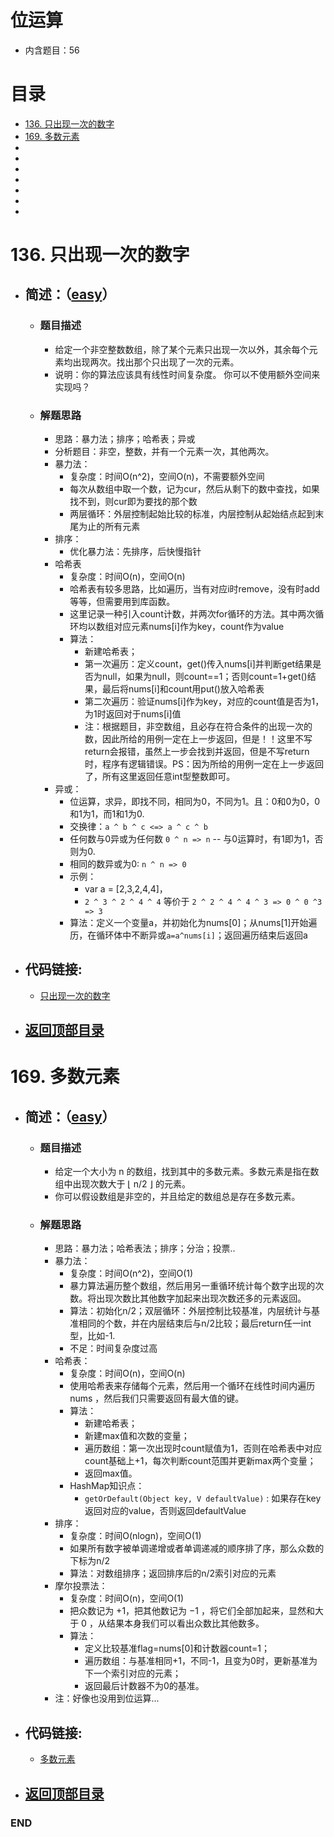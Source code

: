 # 位运算
- 内含题目：56

# 目录
<!-- GFM-TOC -->
* [136. 只出现一次的数字](#136-只出现一次的数字)
* [169. 多数元素](#169-多数元素)
* []()
* []()
* []()
* []()
* []()
* []()
* []()

<!-- GFM-TOC -->



# 136. 只出现一次的数字
- ## 简述：（[easy](https://github.com/anliux/PracticePool/blob/master/LeetCode/docs/easy.md)）
  - ### 题目描述
    - 给定一个非空整数数组，除了某个元素只出现一次以外，其余每个元素均出现两次。找出那个只出现了一次的元素。
    - 说明：你的算法应该具有线性时间复杂度。 你可以不使用额外空间来实现吗？
  - ### 解题思路
    - 思路：暴力法；排序；哈希表；异或
    - 分析题目：非空，整数，并有一个元素一次，其他两次。
    - 暴力法：
      - 复杂度：时间O(n^2)，空间O(n)，不需要额外空间
      - 每次从数组中取一个数，记为cur，然后从剩下的数中查找，如果找不到，则cur即为要找的那个数
      - 两层循环：外层控制起始比较的标准，内层控制从起始结点起到末尾为止的所有元素
    - 排序：
      - 优化暴力法：先排序，后快慢指针
    - 哈希表
      - 复杂度：时间O(n)，空间O(n)
      - 哈希表有较多思路，比如遍历，当有对应i时remove，没有时add等等，但需要用到库函数。
      - 这里记录一种引入count计数，并两次for循环的方法。其中两次循环均以数组对应元素nums[i]作为key，count作为value
      - 算法：
        - 新建哈希表；
        - 第一次遍历：定义count，get()传入nums[i]并判断get结果是否为null，如果为null，则count==1；否则count=1+get()结果，最后将nums[i]和count用put()放入哈希表
        - 第二次遍历：验证nums[i]作为key，对应的count值是否为1，为1时返回对于nums[i]值
        - 注：根据题目，非空数组，且必存在符合条件的出现一次的数，因此所给的用例一定在上一步返回，但是！！这里不写return会报错，虽然上一步会找到并返回，但是不写return时，程序有逻辑错误。PS：因为所给的用例一定在上一步返回了，所有这里返回任意int型整数即可。
    - 异或： 
      - 位运算，求异，即找不同，相同为0，不同为1。且：0和0为0，0和1为1，而1和1为0.
      - 交换律：`a ^ b ^ c <=> a ^ c ^ b`
      - 任何数与0异或为任何数 `0 ^ n => n` -- 与0运算时，有1即为1，否则为0.
      - 相同的数异或为0: `n ^ n => 0`
      - 示例：
        - var a = [2,3,2,4,4]，
        - `2 ^ 3 ^ 2 ^ 4 ^ 4` 等价于 `2 ^ 2 ^ 4 ^ 4 ^ 3 => 0 ^ 0 ^3 => 3`
      - 算法：定义一个变量a，并初始化为nums[0]；从nums[1]开始遍历，在循环体中不断异或`a=a^nums[i]`；返回遍历结束后返回a

- ## 代码链接:
  - [只出现一次的数字](https://github.com/anliux/PracticePool/blob/master/LeetCode/src/0136-single-number.java)
  
<!-- GFM-TOC -->
* ## [返回顶部目录](#目录)
<!-- GFM-TOC -->



# 169. 多数元素
- ## 简述：（[easy](https://github.com/anliux/PracticePool/blob/master/LeetCode/docs/easy.md)）
  - ### 题目描述
    - 给定一个大小为 n 的数组，找到其中的多数元素。多数元素是指在数组中出现次数大于 ⌊ n/2 ⌋ 的元素。
    - 你可以假设数组是非空的，并且给定的数组总是存在多数元素。
  - ### 解题思路
    - 思路：暴力法；哈希表法；排序；分治；投票..
    - 暴力法：
      - 复杂度：时间O(n^2)，空间O(1)
      - 暴力算法遍历整个数组，然后用另一重循环统计每个数字出现的次数。将出现次数比其他数字加起来出现次数还多的元素返回。
      - 算法：初始化n/2；双层循环：外层控制比较基准，内层统计与基准相同的个数，并在内层结束后与n/2比较；最后return任一int型，比如-1.
      - 不足：时间复杂度过高
    - 哈希表：
      - 复杂度：时间O(n)，空间O(n)
      - 使用哈希表来存储每个元素，然后用一个循环在线性时间内遍历 nums ，然后我们只需要返回有最大值的键。
      - 算法：
        - 新建哈希表；
        - 新建max值和次数的变量；
        - 遍历数组：第一次出现时count赋值为1，否则在哈希表中对应count基础上+1，每次判断count范围并更新max两个变量；
        - 返回max值。
      - HashMap知识点：
        - `getOrDefault(Object key, V defaultValue)` : 如果存在key返回对应的value，否则返回defaultValue
    - 排序：
      - 复杂度：时间O(nlogn)，空间O(1)
      - 如果所有数字被单调递增或者单调递减的顺序排了序，那么众数的下标为n/2
      - 算法：对数组排序；返回排序后的n/2索引对应的元素
    - 摩尔投票法：
      - 复杂度：时间O(n)，空间O(1)
      - 把众数记为 +1，把其他数记为 −1 ，将它们全部加起来，显然和大于 0 ，从结果本身我们可以看出众数比其他数多。
      - 算法：
        - 定义比较基准flag=nums[0]和计数器count=1；
        - 遍历数组：与基准相同+1，不同-1，且变为0时，更新基准为下一个索引对应的元素；
        - 返回最后计数器不为0的基准。
    - 注：好像也没用到位运算...
    
- ## 代码链接:
  - [多数元素](https://github.com/anliux/PracticePool/blob/master/LeetCode/src/0169-majority-element.java)

<!-- GFM-TOC -->
* ## [返回顶部目录](#目录)
<!-- GFM-TOC -->  



### END
